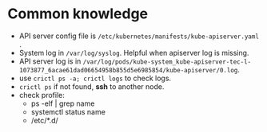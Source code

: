 # Common knowledge

- API server config file is `/etc/kubernetes/manifests/kube-apiserver.yaml` .
- System log in `/var/log/syslog`. Helpful when apiserver log is missing.
- API server log is in `/var/log/pods/kube-system_kube-apiserver-tec-l-1073877_6acae61dad06654958b855d5e6985854/kube-apiserver/0.log`.
- use `crictl ps -a; crictl logs` to check logs.
- `crictl ps` if not found, **ssh** to another node.
- check profile:  
    - ps -elf | grep name
    - systemctl status name
    - /etc/*.d/
    
